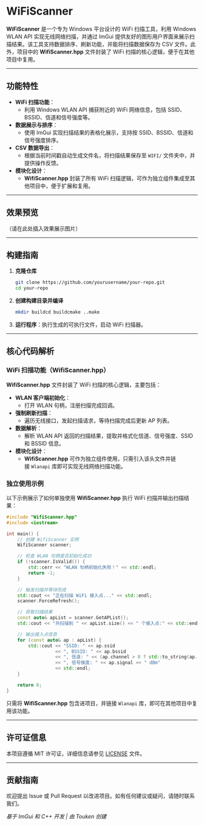 # WiFiScanner

**WiFiScanner** 是一个专为 Windows 平台设计的 WiFi 扫描工具，利用 Windows WLAN API 实现无线网络扫描，并通过 ImGui 提供友好的图形用户界面来展示扫描结果。该工具支持数据排序、刷新功能，并能将扫描数据保存为 CSV 文件。此外，项目中的 **WifiScanner.hpp** 文件封装了 WiFi 扫描的核心逻辑，便于在其他项目中复用。

---

## 功能特性

- **WiFi 扫描功能**：
  - 利用 Windows WLAN API 捕获附近的 WiFi 网络信息，包括 SSID、BSSID、信道和信号强度等。
- **数据展示与排序**：
  - 使用 ImGui 实现扫描结果的表格化展示，支持按 SSID、BSSID、信道和信号强度排序。
- **CSV 数据导出**：
  - 根据当前时间戳自动生成文件名，将扫描结果保存至 `WIFI/` 文件夹中，并提供操作反馈。
- **模块化设计**：
  - **WifiScanner.hpp** 封装了所有 WiFi 扫描逻辑，可作为独立组件集成至其他项目中，便于扩展和复用。

---

## 效果预览

（请在此处插入效果展示图片）

---

## 构建指南

1. **克隆仓库**
   
   ```bash
   git clone https://github.com/yourusername/your-repo.git
   cd your-repo
   ```

2. **创建构建目录并编译**
   
   ```bash
   mkdir buildcd buildcmake ..make
   ```

3. **运行程序**：执行生成的可执行文件，启动 WiFi 扫描器。

---

## 核心代码解析

### WiFi 扫描功能（WifiScanner.hpp）

**WifiScanner.hpp** 文件封装了 WiFi 扫描的核心逻辑，主要包括：

- **WLAN 客户端初始化**：
  - 打开 WLAN 句柄，注册扫描完成回调。
- **强制刷新扫描**：
  - 遍历无线接口，发起扫描请求，等待扫描完成后更新 AP 列表。
- **数据解析**：
  - 解析 WLAN API 返回的扫描结果，提取并格式化信道、信号强度、SSID 和 BSSID 信息。
- **模块化设计**：
  - **WifiScanner.hpp** 可作为独立组件使用，只需引入该头文件并链接 `Wlanapi` 库即可实现无线网络扫描功能。

### 独立使用示例

以下示例展示了如何单独使用 **WifiScanner.hpp** 执行 WiFi 扫描并输出扫描结果：

```cpp
#include "WifiScanner.hpp"
#include <iostream>

int main() {
    // 创建 WifiScanner 实例
    WifiScanner scanner;

    // 检查 WLAN 句柄是否初始化成功
    if (!scanner.IsValid()) {
        std::cerr << "WLAN 句柄初始化失败！" << std::endl;
        return -1;
    }

    // 触发扫描并等待完成
    std::cout << "正在扫描 WiFi 接入点..." << std::endl;
    scanner.ForceRefresh();

    // 获取扫描结果
    const auto& apList = scanner.GetAPList();
    std::cout << "共扫描到 " << apList.size() << " 个接入点:" << std::endl;

    // 输出接入点信息
    for (const auto& ap : apList) {
        std::cout << "SSID: " << ap.ssid 
                  << ", BSSID: " << ap.bssid 
                  << ", 信道: " << (ap.channel > 0 ? std::to_string(ap.channel) : "未知")
                  << ", 信号强度: " << ap.signal << " dBm" 
                  << std::endl;
    }

    return 0;
}
```

只需将 **WifiScanner.hpp** 包含进项目，并链接 `Wlanapi` 库，即可在其他项目中复用该功能。

---

## 许可证信息

本项目遵循 MIT 许可证，详细信息请参见 [LICENSE](https://github.com/yourusername/your-repo/blob/main/LICENSE) 文件。

---

## 贡献指南

欢迎提出 Issue 或 Pull Request 以改进项目。如有任何建议或疑问，请随时联系我们。

*基于 ImGui 和 C++ 开发 | 由 Touken 创建*
